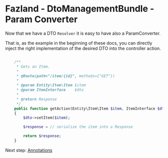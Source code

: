 Fazland - DtoManagementBundle - Param Converter
===============================================
Now that we have a DTO `Resolver` it is easy to have also a ParamConverter.

That is, as the example in the beginning of these docs, you can directly inject the right implementation of the desired DTO into the controller action.

```php

    /**
     * Gets an Item.
     *
     * @Route(path="/item/{id}", methods={"GET"})
     *
     * @param Entity\Item\Item $item
     * @param ItemInterface    $dto
     *
     * @return Response
     */
    public function getAction(Entity\Item\Item $item, ItemInterface $dto): Response
    {
        $dto->setItem($item);

        $response = // serialize the item into a Response

        return $response;
    }
```

Next step: [Annotations](./annotations.md)
